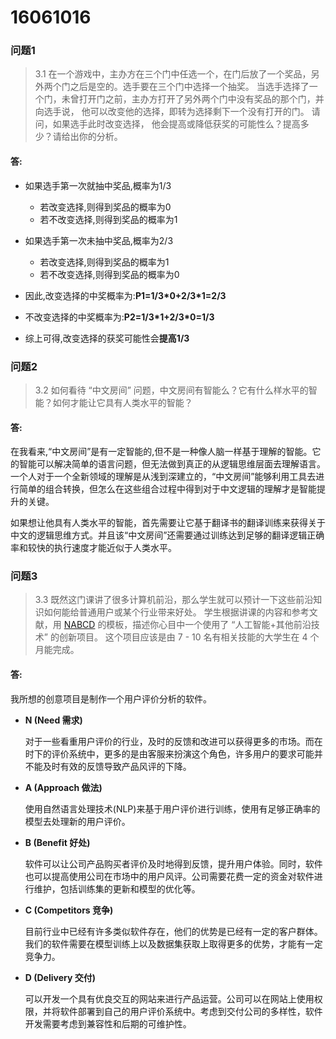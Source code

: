 # 16061016

### 问题1

> 3.1 在一个游戏中，主办方在三个门中任选一个，在门后放了一个奖品，另外两个门之后是空的。选手要在三个门中选择一个抽奖。 当选手选择了一个门，未曾打开门之前，主办方打开了另外两个门中没有奖品的那个门，并向选手说， 他可以改变他的选择，即转为选择剩下一个没有打开的门。 请问，如果选手此时改变选择， 他会提高或降低获奖的可能性么？提高多少？请给出你的分析。 

#### 答:

- 如果选手第一次就抽中奖品,概率为1/3
  - 若改变选择,则得到奖品的概率为0
  - 若不改变选择,则得到奖品的概率为1
- 如果选手第一次未抽中奖品,概率为2/3
  - 若改变选择,则得到奖品的概率为1
  - 若不改变选择,则得到奖品的概率为0

- 因此,改变选择的中奖概率为:**P1=1/3\*0+2/3\*1=2/3**

- 不改变选择的中奖概率为:**P2=1/3\*1+2/3\*0=1/3**

- 综上可得,改变选择的获奖可能性会**提高1/3**

### 问题2

> 3.2 如何看待 “中文房间” 问题，中文房间有智能么？它有什么样水平的智能？如何才能让它具有人类水平的智能？

#### 答:

在我看来,“中文房间”是有一定智能的,但不是一种像人脑一样基于理解的智能。它的智能可以解决简单的语言问题，但无法做到真正的从逻辑思维层面去理解语言。一个人对于一个全新领域的理解是从浅到深建立的，“中文房间”能够利用工具去进行简单的组合转换，但怎么在这些组合过程中得到对于中文逻辑的理解才是智能提升的关键。

如果想让他具有人类水平的智能，首先需要让它基于翻译书的翻译训练来获得关于中文的逻辑思维方式。并且该“中文房间”还需要通过训练达到足够的翻译逻辑正确率和较快的执行速度才能近似于人类水平。

### 问题3

> 3.3 既然这门课讲了很多计算机前沿，那么学生就可以预计一下这些前沿知识如何能给普通用户或某个行业带来好处。 学生根据讲课的内容和参考文献，用 [NABCD](https://www.cnblogs.com/xinz/archive/2010/12/01/1893323.html) 的模板，描述你心目中一个使用了 “人工智能+其他前沿技术” 的创新项目。 这个项目应该是由 7 - 10 名有相关技能的大学生在 4 个月能完成。 

#### 答:

我所想的创意项目是制作一个用户评价分析的软件。

- **N (Need 需求)**

  对于一些看重用户评价的行业，及时的反馈和改进可以获得更多的市场。而在时下的评价系统中，更多的是由客服来扮演这个角色，许多用户的要求可能并不能及时有效的反馈导致产品风评的下降。

- **A (Approach 做法)**

  使用自然语言处理技术(NLP)来基于用户评价进行训练，使用有足够正确率的模型去处理新的用户评价。

- **B (Benefit 好处)**

  软件可以让公司产品购买者评价及时地得到反馈，提升用户体验。同时，软件也可以提高使用公司在市场中的用户风评。公司需要花费一定的资金对软件进行维护，包括训练集的更新和模型的优化等。

- **C (Competitors 竞争)**

  目前行业中已经有许多类似软件存在，他们的优势是已经有一定的客户群体。我们的软件需要在模型训练上以及数据集获取上取得更多的优势，才能有一定竞争力。

- **D (Delivery 交付)**

  可以开发一个具有优良交互的网站来进行产品运营。公司可以在网站上使用权限，并将软件部署到自己的用户评价系统中。考虑到交付公司的多样性，软件开发需要考虑到兼容性和后期的可维护性。